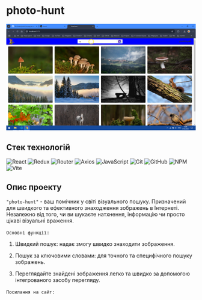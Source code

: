 # photo-hunt

![photo-hunt](./assets/photo-hunt.png)

## Стек технологій

![React](https://img.shields.io/badge/React-20232A?style=for-the-badge&logo=react&logoColor=61DAFB)
![Redux](https://img.shields.io/badge/Redux-593D88?style=for-the-badge&logo=redux&logoColor=white)
![Router](https://img.shields.io/badge/React_Router-CA4245?style=for-the-badge&logo=react-router&logoColor=white)
![Axios](https://img.shields.io/badge/axios-671ddf?&style=for-the-badge&logo=axios&logoColor=white)
![JavaScript](https://img.shields.io/badge/javascript-%23323330.svg?style=for-the-badge&logo=javascript&logoColor=%23F7DF1E)
![Git](https://img.shields.io/badge/git-%23F05033.svg?style=for-the-badge&logo=git&logoColor=white)
![GitHub](https://img.shields.io/badge/github-%23121011.svg?style=for-the-badge&logo=github&logoColor=white)
![NPM](https://img.shields.io/badge/NPM-%23000000.svg?style=for-the-badge&logo=npm&logoColor=white)
![Vite](https://img.shields.io/badge/Vite-B73BFE?style=for-the-badge&logo=vite&logoColor=FFD62E)

## Опис проекту

`"photo-hunt"` - ваш помічник у світі візуального пошуку. Призначений для швидкого та ефективного
знаходження зображень в Інтернеті. Незалежно від того, чи ви шукаєте натхнення, інформацію чи просто
цікаві візуальні враження.

`Основні функції:`

1. Швидкий пошук: надає змогу швидко знаходити зображення.

2. Пошук за ключовими словами: для точного та специфічного пошуку зображень.

3. Переглядайте знайдені зображення легко та швидко за допомогою інтегрованого засобу перегляду.

`Посилання на сайт:`
